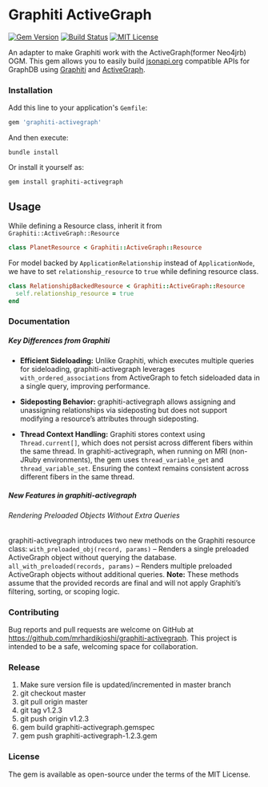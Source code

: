 # Graphiti ActiveGraph

[![Gem Version](https://badge.fury.io/rb/graphiti-activegraph.svg)](https://badge.fury.io/rb/graphiti-activegraph) [![Build Status](https://github.com/mrhardikjoshi/graphiti-activegraph/actions/workflows/specs.yml/badge.svg?branch=master)](https://github.com/mrhardikjoshi/graphiti-activegraph/actions?query=branch%3Amaster) [![MIT License](https://img.shields.io/badge/license-MIT-blue.svg)](LICENSE.txt)

An adapter to make Graphiti work with the ActiveGraph(former Neo4jrb) OGM. This gem allows you to easily build [jsonapi.org](https://jsonapi.org) compatible APIs for GraphDB using [Graphiti](https://www.graphiti.dev) and [ActiveGraph](https://github.com/neo4jrb/activegraph). 

### Installation
Add this line to your application's `Gemfile`:
```ruby
gem 'graphiti-activegraph'
```

And then execute:
```shell
bundle install
```

Or install it yourself as:
```shell
gem install graphiti-activegraph
```


## Usage
While defining a Resource class, inherit it from `Graphiti::ActiveGraph::Resource`
```ruby
class PlanetResource < Graphiti::ActiveGraph::Resource
```

For model backed by `ApplicationRelationship` instead of `ApplicationNode`, we have to set `relationship_resource` to `true` while defining resource class.
```ruby
class RelationshipBackedResource < Graphiti::ActiveGraph::Resource
  self.relationship_resource = true
end
```

### Documentation
##### **Key Differences from Graphiti**
- **Efficient Sideloading:**
Unlike Graphiti, which executes multiple queries for sideloading, graphiti-activegraph leverages `with_ordered_associations` from ActiveGraph to fetch sideloaded data in a single query, improving performance.

- **Sideposting Behavior:**
graphiti-activegraph allows assigning and unassigning relationships via sideposting but does not support modifying a resource’s attributes through sideposting.

- **Thread Context Handling:**
Graphiti stores context using `Thread.current[]`, which does not persist across different fibers within the same thread. In graphiti-activegraph, when running on MRI (non-JRuby environments), the gem uses `thread_variable_get` and `thread_variable_set`. Ensuring the context remains consistent across different fibers in the same thread.

##### **New Features in graphiti-activegraph**
###### Rendering Preloaded Objects Without Extra Queries
graphiti-activegraph introduces two new methods on the Graphiti resource class:
`with_preloaded_obj(record, params)` – Renders a single preloaded ActiveGraph object without querying the database.
`all_with_preloaded(records, params)` – Renders multiple preloaded ActiveGraph objects without additional queries.
**Note:** These methods assume that the provided records are final and will not apply Graphiti’s filtering, sorting, or scoping logic.

### Contributing
Bug reports and pull requests are welcome on GitHub at https://github.com/mrhardikjoshi/graphiti-activegraph. This project is intended to be a safe, welcoming space for collaboration.

### Release
1. Make sure version file is updated/incremented in master branch
2. git checkout master
3. git pull origin master
4. git tag v1.2.3
5. git push origin v1.2.3
6. gem build graphiti-activegraph.gemspec
7. gem push graphiti-activegraph-1.2.3.gem

### License
The gem is available as open-source under the terms of the MIT License.
